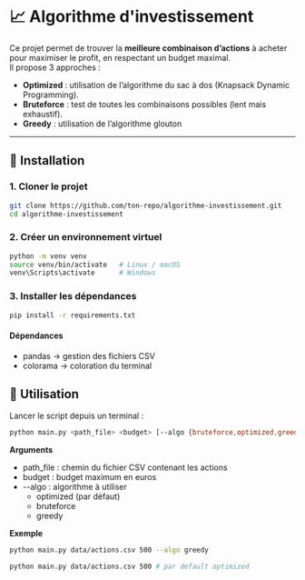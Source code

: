 # 📈 Algorithme d'investissement

Ce projet permet de trouver la **meilleure combinaison d’actions** à acheter pour maximiser le profit, en respectant un budget maximal.  
Il propose 3 approches :  
- **Optimized** : utilisation de l’algorithme du sac à dos (Knapsack Dynamic Programming).  
- **Bruteforce** : test de toutes les combinaisons possibles (lent mais exhaustif).
- **Greedy** : utilisation de l’algorithme glouton
---

## 🚀 Installation

### 1. Cloner le projet
```bash
git clone https://github.com/ton-repo/algorithme-investissement.git
cd algorithme-investissement
```
### 2. Créer un environnement virtuel
```bash
python -m venv venv
source venv/bin/activate   # Linux / macOS
venv\Scripts\activate      # Windows
```
### 3. Installer les dépendances
```bash
pip install -r requirements.txt
```
#### Dépendances

- pandas → gestion des fichiers CSV
- colorama → coloration du terminal
## 📝 Utilisation

Lancer le script depuis un terminal :
```bash
python main.py <path_file> <budget> [--algo {bruteforce,optimized,greedy}]
```
**Arguments**

- path_file : chemin du fichier CSV contenant les actions
- budget : budget maximum en euros
- --algo : algorithme à utiliser
  - optimized (par défaut)
  - bruteforce
  - greedy

**Exemple**
```bash
python main.py data/actions.csv 500 --algo greedy
```
```bash
python main.py data/actions.csv 500 # par default optimized
```